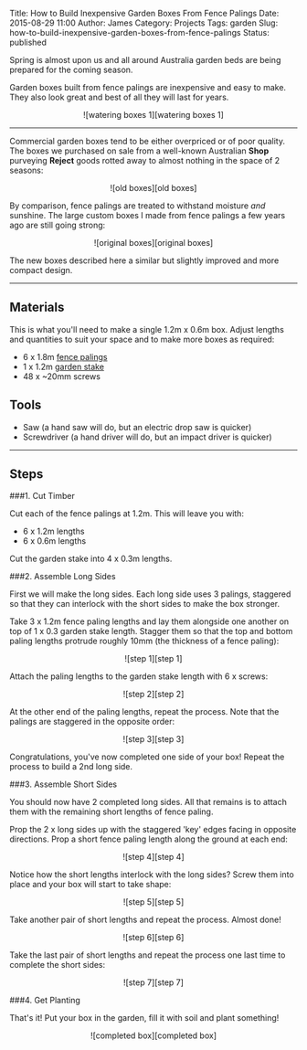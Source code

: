 Title: How to Build Inexpensive Garden Boxes From Fence Palings 
Date: 2015-08-29 11:00
Author: James 
Category: Projects
Tags: garden
Slug: how-to-build-inexpensive-garden-boxes-from-fence-palings
Status: published

Spring is almost upon us and all around Australia garden beds are being prepared for the coming season.

Garden boxes built from fence palings are inexpensive and easy to make. They also look great and best of all they will last for years.

<center>![watering boxes 1][watering boxes 1]</center>

<!--more-->

---

Commercial garden boxes tend to be either overpriced or of poor quality. The boxes we purchased on sale from a well-known Australian **Shop** purveying **Reject** goods rotted away to almost nothing in the space of 2 seasons:

<center>![old boxes][old boxes]</center>


By comparison, fence palings are treated to withstand moisture *and* sunshine. The large custom boxes I made from fence palings a few years ago are still going strong:

<center>![original boxes][original boxes]</center>

The new boxes described here a similar but slightly improved and more compact design.

---

## Materials

This is what you'll need to make a single 1.2m x 0.6m box. Adjust lengths and quantities to suit your space and to make more boxes as required:

- 6 x 1.8m [fence palings][fence palings]
- 1 x 1.2m [garden stake][garden stakes]
- 48 x ~20mm screws

## Tools

- Saw (a hand saw will do, but an electric drop saw is quicker)
- Screwdriver (a hand driver will do, but an impact driver is quicker)

---

## Steps

###1. Cut Timber

Cut each of the fence palings at 1.2m. This will leave you with:

- 6 x 1.2m lengths
- 6 x 0.6m lengths

Cut the garden stake into 4 x 0.3m lengths.

###2. Assemble Long Sides

First we will make the long sides. Each long side uses 3 palings, staggered so that they can interlock with the short sides to make the box stronger.

Take 3 x 1.2m fence paling lengths and lay them alongside one another on top of 1 x 0.3 garden stake length. Stagger them so that the top and bottom paling lengths protrude roughly 10mm (the thickness of a fence paling):

<center>![step 1][step 1]</center>

Attach the paling lengths to the garden stake length with 6 x screws:

<center>![step 2][step 2]</center>

At the other end of the paling lengths, repeat the process. Note that the palings are staggered in the opposite order:

<center>![step 3][step 3]</center>

Congratulations, you've now completed one side of your box! Repeat the process to build a 2nd long side.

###3. Assemble Short Sides

You should now have 2 completed long sides. All that remains is to attach them with the remaining short lengths of fence paling.

Prop the 2 x long sides up with the staggered 'key' edges facing in opposite directions. Prop a short fence paling length along the ground at each end:

<center>![step 4][step 4]</center>

Notice how the short lengths interlock with the long sides? Screw them into place and your box will start to take shape:

<center>![step 5][step 5]</center>

Take another pair of short lengths and repeat the process. Almost done!

<center>![step 6][step 6]</center>

Take the last pair of short lengths and repeat the process one last time to complete the short sides:

<center>![step 7][step 7]</center>

###4. Get Planting

That's it! Put your box in the garden, fill it with soil and plant something!

<center>![completed box][completed box]</center>

[watering boxes 1]:https://farm1.staticflickr.com/612/20584132452_8fbd13839c_z.jpg
[old boxes]:https://farm1.staticflickr.com/664/20593199705_70d074fe06_z.jpg
[original boxes]:https://farm8.staticflickr.com/7197/6902004819_3881b71167_z.jpg
[fence palings]:http://www.bunnings.com.au/100-x-12mm-1-8m-wet-treated-pine-fence-paling_p0051238
[garden stakes]:http://www.bunnings.com.au/growies-25-x-25mm-1200mm-hardwood-garden-stake-6-pack_p3045796
[step 1]:https://farm1.staticflickr.com/627/20405235960_bee4ebf39b_z.jpg
[step 2]:https://farm1.staticflickr.com/759/20406485519_f0e3d69a29_z.jpg
[step 3]:https://farm1.staticflickr.com/749/20584188372_7b580f9641_z.jpg
[step 4]:https://farm6.staticflickr.com/5808/20405220670_94fab1706b_z.jpg
[step 5]:https://farm6.staticflickr.com/5725/19972282903_21cff684c8_z.jpg
[step 6]:https://farm6.staticflickr.com/5694/20599750641_62e827e748_z.jpg
[step 7]:https://farm6.staticflickr.com/5830/20406448919_60ffc11320_z.jpg
[completed box]:https://farm6.staticflickr.com/5636/20593144685_e6ce523145_z.jpg
